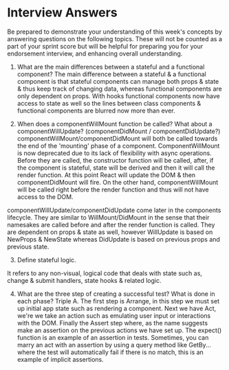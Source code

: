 # Interview Answers
Be prepared to demonstrate your understanding of this week's concepts by answering questions on the following topics. These will not be counted as a part of your sprint score but will be helpful for preparing you for your endorsement interview, and enhancing overall understanding.

1. What are the main differences between a stateful and a functional component?
The main difference between a stateful & a functional component is that stateful components can manage both props & state & thus keep track of changing data, whereas functional components are only
dependent on props. With hooks functional components now have access to state as well so the lines between class components & functional components are blurred now more than ever.

2. When does a componentWillMount function be called? What about a componentWillUpdate? (componentDidMount / componentDidUpdate?)
componentWillMount/componentDidMount will both be called towards the end of the 'mounting' phase of a component. ComponentWillMount is now deprecated due to its lack
of flexibility with async operations. Before they are called, the constructor function will be called, after, if the component is stateful, state will be derived and then it will call the render function. At this point React will update the DOM & then componentDidMount will fire. On the other hand, componentWillMount will be called right before the render function and thus will not have access to the DOM.

componentWillUpdate/componentDidUpdate come later in the components lifecycle. They are similar to WillMount/DidMount in the sense that their namesakes are called before and after the render function is called. They are dependent on props & state as well, however WillUpdate is based on NewProps & NewState whereas DidUpdate is based on previous props and previous state.

3. Define stateful logic.

It refers to any non-visual, logical code that deals with state such as, change & submit handlers, state hooks & related logic.

4. What are the three step of creating a successful test? What is done in each phase?
Triple A. The first step is Arrange, in this step we must set up initial app state such as rendering a component. Next we have Act, we're we take an action such as emulating user input or interactions with the DOM. Finally the Assert step where, as the name suggests make an assertion on the previous actions we have set up. The expect() function is an example of an assertion in tests. Sometimes, you can marry an act with an assertion by using a query method like GetBy... where the test will automatically fail if there is no match, this is an example of implicit assertions.
